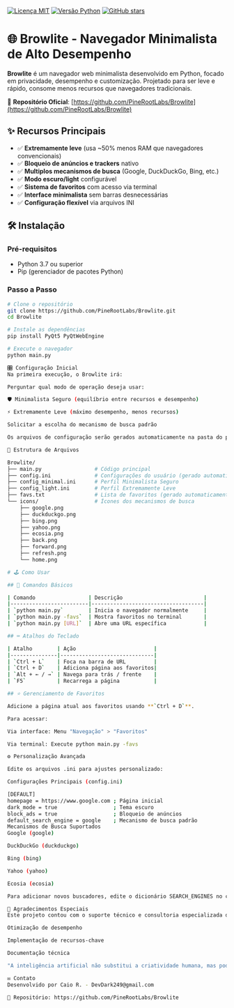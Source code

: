 [![Licença MIT](https://img.shields.io/badge/license-MIT-blue.svg)](https://github.com/PineRootLabs/Browlite/blob/main/LICENSE)
[![Versão Python](https://img.shields.io/badge/python-3.7+-blue.svg)](https://www.python.org/downloads/)
[![GitHub stars](https://img.shields.io/github/stars/PineRootLabs/Browlite.svg)](https://github.com/PineRootLabs/Browlite/stargazers)

# 🌐 Browlite - Navegador Minimalista de Alto Desempenho

**Browlite** é um navegador web minimalista desenvolvido em Python, focado em privacidade, desempenho e customização. Projetado para ser leve e rápido, consome menos recursos que navegadores tradicionais.

🔗 **Repositório Oficial**: [https://github.com/PineRootLabs/Browlite](https://github.com/PineRootLabs/Browlite)

## ✨ Recursos Principais

- ✅ **Extremamente leve** (usa ~50% menos RAM que navegadores convencionais)
- ✅ **Bloqueio de anúncios e trackers** nativo
- ✅ **Multiplos mecanismos de busca** (Google, DuckDuckGo, Bing, etc.)
- ✅ **Modo escuro/light** configurável
- ✅ **Sistema de favoritos** com acesso via terminal
- ✅ **Interface minimalista** sem barras desnecessárias
- ✅ **Configuração flexível** via arquivos INI

## 🛠️ Instalação

### Pré-requisitos
- Python 3.7 ou superior
- Pip (gerenciador de pacotes Python)

### Passo a Passo
```bash
# Clone o repositório
git clone https://github.com/PineRootLabs/Browlite.git
cd Browlite

# Instale as dependências
pip install PyQt5 PyQtWebEngine

# Execute o navegador
python main.py

🎛️ Configuração Inicial
Na primeira execução, o Browlite irá:

Perguntar qual modo de operação deseja usar:

🛡️ Minimalista Seguro (equilíbrio entre recursos e desempenho)

⚡ Extremamente Leve (máximo desempenho, menos recursos)

Solicitar a escolha do mecanismo de busca padrão

Os arquivos de configuração serão gerados automaticamente na pasta do projeto.

📂 Estrutura de Arquivos

Browlite/
├── main.py                 # Código principal
├── config.ini              # Configurações do usuário (gerado automaticamente)
├── config_minimal.ini      # Perfil Minimalista Seguro
├── config_light.ini        # Perfil Extremamente Leve
├── favs.txt                # Lista de favoritos (gerado automaticamente)
└── icons/                  # Ícones dos mecanismos de busca
    ├── google.png
    ├── duckduckgo.png
    ├── bing.png
    ├── yahoo.png
    ├── ecosia.png
    ├── back.png
    ├── forward.png
    ├── refresh.png
    └── home.png

# 🕹️ Como Usar

## 🚀 Comandos Básicos

| Comando                 | Descrição                          |
|-------------------------|------------------------------------|
| `python main.py`        | Inicia o navegador normalmente     |
| `python main.py -favs`  | Mostra favoritos no terminal       |
| `python main.py [URL]`  | Abre uma URL específica            |

## ⌨️ Atalhos do Teclado

| Atalho        | Ação                         |
|---------------|------------------------------|
| `Ctrl + L`    | Foca na barra de URL         |
| `Ctrl + D`    | Adiciona página aos favoritos|
| `Alt + ← / →` | Navega para trás / frente    |
| `F5`          | Recarrega a página           |

## ⭐ Gerenciamento de Favoritos

Adicione a página atual aos favoritos usando **`Ctrl + D`**.

Para acessar:

Via interface: Menu "Navegação" > "Favoritos"

Via terminal: Execute python main.py -favs

⚙️ Personalização Avançada

Edite os arquivos .ini para ajustes personalizado:

Configurações Principais (config.ini)

[DEFAULT]
homepage = https://www.google.com ; Página inicial
dark_mode = true                  ; Tema escuro
block_ads = true                  ; Bloqueio de anúncios
default_search_engine = google    ; Mecanismo de busca padrão
Mecanismos de Busca Suportados
Google (google)

DuckDuckGo (duckduckgo)

Bing (bing)

Yahoo (yahoo)

Ecosia (ecosia)

Para adicionar novos buscadores, edite o dicionário SEARCH_ENGINES no código.

🤝 Agradecimentos Especiais
Este projeto contou com o suporte técnico e consultoria especializada do DeepSeek Chat durante o processo de desenvolvimento. Sua contribuição foi fundamental para:

Otimização de desempenho

Implementação de recursos-chave

Documentação técnica

"A inteligência artificial não substitui a criatividade humana, mas pode amplificá-la exponencialmente." - PineRootLabs

✉️ Contato
Desenvolvido por Caio R. - DevDark249@gmail.com

🔗 Repositório: https://github.com/PineRootLabs/Browlite
